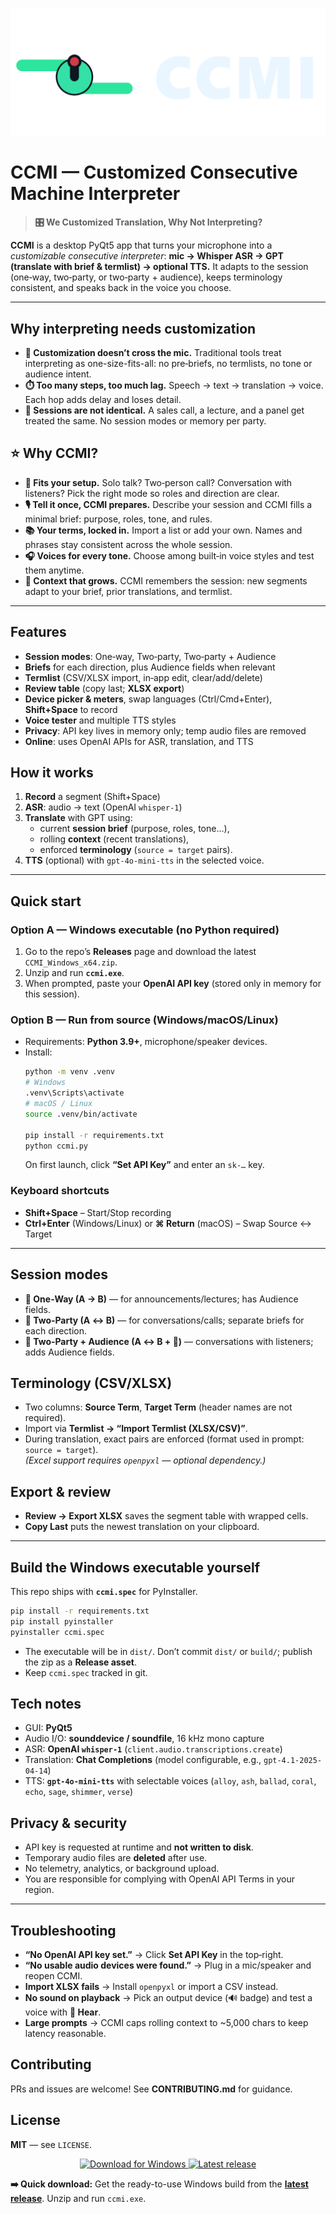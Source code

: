 ![CCMI](ccmi_logo.png)


# CCMI — Customized Consecutive Machine Interpreter

> **🎛️ We Customized Translation, Why Not Interpreting?**

**CCMI** is a desktop PyQt5 app that turns your microphone into a *customizable consecutive interpreter*:
**mic → Whisper ASR → GPT (translate with brief & termlist) → optional TTS.**
It adapts to the session (one‑way, two‑party, or two‑party + audience), keeps terminology consistent, and speaks back in the voice you choose.

---

## Why interpreting needs customization

- **🧵 Customization doesn’t cross the mic.**
  Traditional tools treat interpreting as one-size-fits-all: no pre‑briefs, no termlists, no tone or audience intent.
- **⏱️ Too many steps, too much lag.**
  Speech → text → translation → voice. Each hop adds delay and loses detail.
- **🧩 Sessions are not identical.**
  A sales call, a lecture, and a panel get treated the same. No session modes or memory per party.

## ⭐ Why CCMI?
- **🧭 Fits your setup.**
  Solo talk? Two‑person call? Conversation with listeners? Pick the right mode so roles and direction are clear.
- **🎙️ Tell it once, CCMI prepares.**
  Describe your session and CCMI fills a minimal brief: purpose, roles, tone, and rules.
- **📚 Your terms, locked in.**
  Import a list or add your own. Names and phrases stay consistent across the whole session.
- **🎧 Voices for every tone.**
  Choose among built‑in voice styles and test them anytime.
- **🧠 Context that grows.**
  CCMI remembers the session: new segments adapt to your brief, prior translations, and termlist.

---

## Features
- **Session modes**: One‑way, Two‑party, Two‑party + Audience
- **Briefs** for each direction, plus Audience fields when relevant
- **Termlist** (CSV/XLSX import, in‑app edit, clear/add/delete)
- **Review table** (copy last; **XLSX export**)
- **Device picker & meters**, swap languages (Ctrl/Cmd+Enter), **Shift+Space** to record
- **Voice tester** and multiple TTS styles
- **Privacy**: API key lives in memory only; temp audio files are removed
- **Online**: uses OpenAI APIs for ASR, translation, and TTS

## How it works
1. **Record** a segment (Shift+Space)
2. **ASR**: audio → text (OpenAI `whisper-1`)
3. **Translate** with GPT using:
   - current **session brief** (purpose, roles, tone…),
   - rolling **context** (recent translations),
   - enforced **terminology** (`source = target` pairs).
4. **TTS** (optional) with `gpt-4o-mini-tts` in the selected voice.

---

## Quick start

### Option A — Windows executable (no Python required)
1. Go to the repo’s **Releases** page and download the latest `CCMI_Windows_x64.zip`.
2. Unzip and run **`ccmi.exe`**.
3. When prompted, paste your **OpenAI API key** (stored only in memory for this session).

### Option B — Run from source (Windows/macOS/Linux)
- Requirements: **Python 3.9+**, microphone/speaker devices.
- Install:
  ```bash
  python -m venv .venv
  # Windows
  .venv\Scripts\activate
  # macOS / Linux
  source .venv/bin/activate

  pip install -r requirements.txt
  python ccmi.py
  ```
  On first launch, click **“Set API Key”** and enter an `sk-…` key.

### Keyboard shortcuts
- **Shift+Space** – Start/Stop recording
- **Ctrl+Enter** (Windows/Linux) or **⌘ Return** (macOS) – Swap Source ↔ Target

---

## Session modes
- **🎯 One‑Way (A → B)** — for announcements/lectures; has Audience fields.
- **🤝 Two‑Party (A ↔ B)** — for conversations/calls; separate briefs for each direction.
- **🎤 Two‑Party + Audience (A ↔ B + 👥)** — conversations with listeners; adds Audience fields.

## Terminology (CSV/XLSX)
- Two columns: **Source Term**, **Target Term** (header names are not required).
- Import via **Termlist → “Import Termlist (XLSX/CSV)”**.
- During translation, exact pairs are enforced (format used in prompt: `source = target`).  
  *(Excel support requires `openpyxl` — optional dependency.)*

## Export & review
- **Review → Export XLSX** saves the segment table with wrapped cells.
- **Copy Last** puts the newest translation on your clipboard.

---

## Build the Windows executable yourself
This repo ships with **`ccmi.spec`** for PyInstaller.

```bash
pip install -r requirements.txt
pip install pyinstaller
pyinstaller ccmi.spec
```

- The executable will be in `dist/`. Don’t commit `dist/` or `build/`; publish the zip as a **Release asset**.
- Keep `ccmi.spec` tracked in git.

## Tech notes
- GUI: **PyQt5**
- Audio I/O: **sounddevice / soundfile**, 16 kHz mono capture
- ASR: **OpenAI `whisper-1`** (`client.audio.transcriptions.create`)
- Translation: **Chat Completions** (model configurable, e.g., `gpt-4.1-2025-04-14`)
- TTS: **`gpt-4o-mini-tts`** with selectable voices (`alloy`, `ash`, `ballad`, `coral`, `echo`, `sage`, `shimmer`, `verse`)

## Privacy & security
- API key is requested at runtime and **not written to disk**.
- Temporary audio files are **deleted** after use.
- No telemetry, analytics, or background upload.
- You are responsible for complying with OpenAI API Terms in your region.

---

## Troubleshooting
- **“No OpenAI API key set.”** → Click **Set API Key** in the top‑right.
- **“No usable audio devices were found.”** → Plug in a mic/speaker and reopen CCMI.
- **Import XLSX fails** → Install `openpyxl` or import a CSV instead.
- **No sound on playback** → Pick an output device (🔊 badge) and test a voice with **🧪 Hear**.
- **Large prompts** → CCMI caps rolling context to ~5,000 chars to keep latency reasonable.

## Contributing
PRs and issues are welcome! See **CONTRIBUTING.md** for guidance.

## License
**MIT** — see `LICENSE`.

<p align="center">
  <a href="../../releases/latest">
    <img alt="Download for Windows" src="https://img.shields.io/badge/Download-Windows%20ZIP-blue">
  </a>
  <a href="../../releases/latest">
    <img alt="Latest release" src="https://img.shields.io/github/v/release/pasabayramoglu/ccmi?label=latest">
  </a>
</p>

**➡️ Quick download:** Get the ready-to-use Windows build from the
**[latest release](../../releases/latest)**. Unzip and run `ccmi.exe`.
